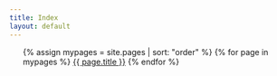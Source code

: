 ```yaml
---
title: Index
layout: default
---
```


<ul>

  {% assign mypages = site.pages | sort: "order" %}
  {% for page in mypages %}
  <a href="{{ page.url | absolute_url }}">{{ page.title }}</a>
  {% endfor %}

</ul>
